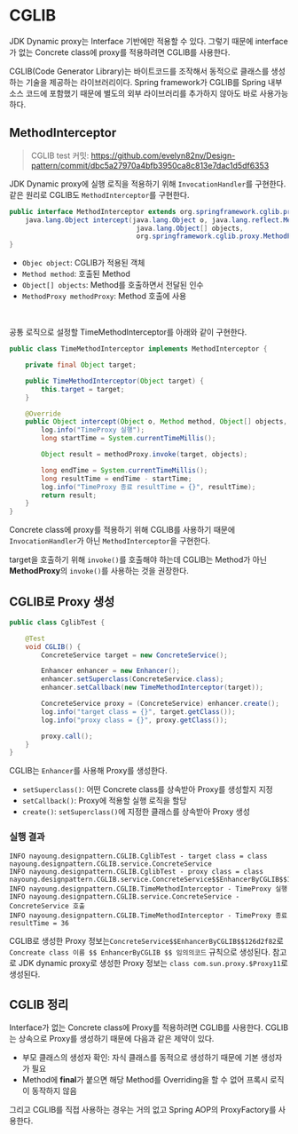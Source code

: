 # CGLIB

JDK Dynamic proxy는 Interface 기반에만 적용할 수 있다. 그렇기 때문에 interface가 없는 Concrete class에 proxy를 적용하려면 CGLIB를 사용한다.

CGLIB(Code Generator Library)는 바이트코드를 조작해서 동적으로 클래스를 생성하는 기술을 제공하는 라이브러리이다. Spring framework가 CGLIB를 Spring 내부 소스 코드에 포함했기 때문에 별도의 외부 라이브러리를 추가하지 않아도 바로 사용가능하다.

## MethodInterceptor

> CGLIB test 커밋: https://github.com/evelyn82ny/Design-pattern/commit/dbc5a27970a4bfb3950ca8c813e7dac1d5df6353

JDK Dynamic proxy에 실행 로직을 적용하기 위해 ```InvocationHandler```를 구현한다. 같은 원리로 CGLIB도 ```MethodInterceptor```를 구현한다.

```java
public interface MethodInterceptor extends org.springframework.cglib.proxy.Callback {
    java.lang.Object intercept(java.lang.Object o, java.lang.reflect.Method method, 
    							java.lang.Object[] objects, 
                                org.springframework.cglib.proxy.MethodProxy methodProxy) throws java.lang.Throwable;
}
```
- ```Objec object```: CGLIB가 적용된 객체
- ```Method method```: 호출된 Method
- ```Object[] objects```: Method를 호출하면서 전달된 인수
- ```MethodProxy methodProxy```: Method 호출에 사용
<br>

공통 로직으로 설정할 TimeMethodInterceptor를 아래와 같이 구현한다.

```java
public class TimeMethodInterceptor implements MethodInterceptor {

    private final Object target;

    public TimeMethodInterceptor(Object target) {
        this.target = target;
    }

    @Override
    public Object intercept(Object o, Method method, Object[] objects, MethodProxy methodProxy) throws Throwable {
        log.info("TimeProxy 실행");
        long startTime = System.currentTimeMillis();

        Object result = methodProxy.invoke(target, objects);

        long endTime = System.currentTimeMillis();
        long resultTime = endTime - startTime;
        log.info("TimeProxy 종료 resultTime = {}", resultTime);
        return result;
    }
}
```
Concrete class에 proxy를 적용하기 위해 CGLIB를 사용하기 때문에 ```InvocationHandler```가 아닌 ```MethodInterceptor```을 구현한다.

target을 호출하기 위해 ```invoke()```를 호출해야 하는데 CGLIB는 Method가 아닌 **MethodProxy**의 ```invoke()```를 사용하는 것을 권장한다.
<br>

## CGLIB로 Proxy 생성

```java
public class CglibTest {

    @Test
    void CGLIB() {
        ConcreteService target = new ConcreteService();

        Enhancer enhancer = new Enhancer();
        enhancer.setSuperclass(ConcreteService.class);
        enhancer.setCallback(new TimeMethodInterceptor(target));

        ConcreteService proxy = (ConcreteService) enhancer.create();
        log.info("target class = {}", target.getClass());
        log.info("proxy class = {}", proxy.getClass());

        proxy.call();
    }
}
```

CGLIB는 ```Enhancer```를 사용해 Proxy를 생성한다.

- ```setSuperclass()```: 어떤 Concrete class를 상속받아 Proxy를 생성할지 지정
- ```setCallback()```: Proxy에 적용할 실행 로직을 할당
- ```create()```: ```setSuperclass()```에 지정한 클래스를 상속받아 Proxy 생성

### 실행 결과

```text
INFO nayoung.designpattern.CGLIB.CglibTest - target class = class nayoung.designpattern.CGLIB.service.ConcreteService
INFO nayoung.designpattern.CGLIB.CglibTest - proxy class = class nayoung.designpattern.CGLIB.service.ConcreteService$$EnhancerByCGLIB$$126d2f82
INFO nayoung.designpattern.CGLIB.TimeMethodInterceptor - TimeProxy 실행
INFO nayoung.designpattern.CGLIB.service.ConcreteService - ConcreteService 호출
INFO nayoung.designpattern.CGLIB.TimeMethodInterceptor - TimeProxy 종료 resultTime = 36
```

CGLIB로 생성한 Proxy 정보는```ConcreteService$$EnhancerByCGLIB$$126d2f82```로 ```Concreate class 이름 $$ EnhancerByCGLIB $$ 임의의코드``` 규칙으로 생성된다. 참고로 JDK dynamic proxy로 생성한 Proxy 정보는 ```class com.sun.proxy.$Proxy11```로 생성된다.
<br>

## CGLIB 정리

Interface가 없는 Concrete class에 Proxy를 적용하려면 CGLIB를 사용한다. CGLIB는 상속으로 Proxy를 생성하기 때문에 다음과 같은 제약이 있다.

- 부모 클래스의 생성자 확인: 자식 클래스를 동적으로 생성하기 때문에 기본 생성자가 필요
- Method에 **final**가 붙으면 해당 Method를 Overriding을 할 수 없어 프록시 로직이 동작하지 않음

그리고 CGLIB를 직접 사용하는 경우는 거의 없고 Spring AOP의 ProxyFactory를 사용한다.
